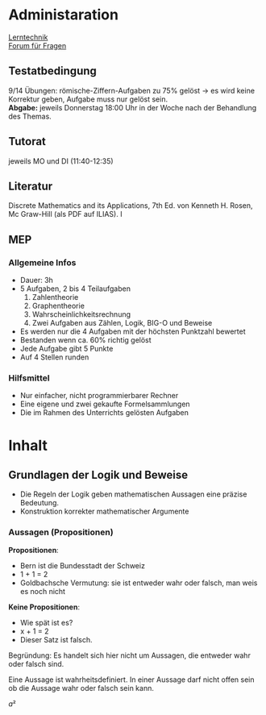 # Administaration

[Lerntechnik](https://www.youtube.com/watch?v=tkm0TNFzIeg)  
[Forum für Fragen](http://forum.enterpriselab.ch/)

## Testatbedingung

9/14 Übungen: römische-Ziffern-Aufgaben zu 75% gelöst -> es wird keine Korrektur geben, Aufgabe muss nur gelöst sein.  
**Abgabe:** jeweils Donnerstag 18:00 Uhr in der Woche nach der Behandlung des Themas.

## Tutorat

jeweils MO und DI (11:40-12:35)

## Literatur

Discrete Mathematics and its Applications, 7th Ed. von Kenneth H. Rosen, Mc Graw-Hill (als PDF auf ILIAS). I

## MEP

### Allgemeine Infos

- Dauer: 3h
- 5 Aufgaben, 2 bis 4 Teilaufgaben
  1. Zahlentheorie
  2. Graphentheorie
  3. Wahrscheinlichkeitsrechnung
  4. Zwei Aufgaben aus Zählen, Logik, BIG-O und Beweise
- Es werden nur die 4 Aufgaben mit der höchsten Punktzahl bewertet
- Bestanden wenn ca. 60% richtig gelöst
- Jede Aufgabe gibt 5 Punkte
- Auf 4 Stellen runden

### Hilfsmittel

- Nur einfacher, nicht programmierbarer Rechner
- Eine eigene und zwei gekaufte Formelsammlungen
- Die im Rahmen des Unterrichts gelösten Aufgaben

# Inhalt

## Grundlagen der Logik und Beweise

- Die Regeln der Logik geben mathematischen Aussagen eine präzise Bedeutung.
- Konstruktion korrekter mathematischer Argumente

### Aussagen (Propositionen)

**Propositionen**:

- Bern ist die Bundesstadt der Schweiz
- 1 + 1 = 2
- Goldbachsche Vermutung: sie ist entweder wahr oder falsch, man weis es noch nicht

**Keine Propositionen**:

- Wie spät ist es?
- x + 1 = 2
- Dieser Satz ist falsch.

Begründung: Es handelt sich hier nicht um Aussagen, die entweder wahr oder falsch sind.

Eine Aussage ist wahrheitsdefiniert. In einer Aussage darf nicht offen sein ob die Aussage wahr oder falsch sein kann.

$a²$
